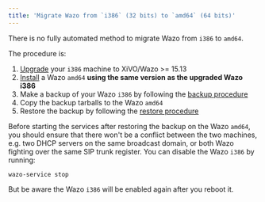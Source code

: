 ```yaml
---
title: 'Migrate Wazo from `i386` (32 bits) to `amd64` (64 bits)'
---
```


There is no fully automated method to migrate Wazo from `i386` to `amd64`.

The procedure is:

1.  [Upgrade](/uc-doc/upgrade/upgrade_notes_details/18-01/stretch#upgrade) your `i386` machine to
    XiVO/Wazo \>= 15.13
2.  [Install](/uc-doc/installation/install-system) a Wazo `amd64` **using the same version as the
    upgraded Wazo i386**
3.  Make a backup of your Wazo `i386` by following the
    [backup procedure](/uc-doc/system/backup_restore#manual-backup)
4.  Copy the backup tarballs to the Wazo `amd64`
5.  Restore the backup by following the [restore procedure](/uc-doc/system/backup_restore#restore)

Before starting the services after restoring the backup on the Wazo `amd64`, you should ensure that
there won\'t be a conflict between the two machines, e.g. two DHCP servers on the same broadcast
domain, or both Wazo fighting over the same SIP trunk register. You can disable the Wazo `i386` by
running:

    wazo-service stop

But be aware the Wazo `i386` will be enabled again after you reboot it.
